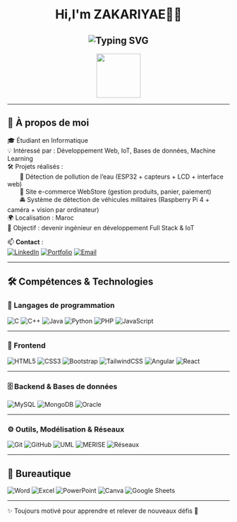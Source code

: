 <!-- ==================== Header ==================== -->
<div align="center">
  <h1>Hi,I'm ZAKARIYAE👨‍💻</h1>
   <h2> 
    <img src="https://readme-typing-svg.herokuapp.com?font=Fira+Code&size=28&duration=3000&pause=500&color=61DAFB&width=500&lines=Full+Stack+Developer" alt="Typing SVG" />
   </h2>
  <img src="https://media.giphy.com/media/hvRJCLFzcasrR4ia7z/giphy.gif" width="100" />
</div>
       
---  
 
## 🚀 À propos de moi  

🎓 Étudiant en Informatique  
💡 Intéressé par : Développement Web, IoT, Bases de données, Machine Learning  
🛠️ Projets réalisés :  
  🌊 Détection de pollution de l’eau (ESP32 + capteurs + LCD + interface web)  
  🛒 Site e-commerce WebStore (gestion produits, panier, paiement)  
  🚔 Système de détection de véhicules militaires (Raspberry Pi 4 + caméra + vision par ordinateur)  
🌍 Localisation : Maroc  
📌 Objectif : devenir ingénieur en développement Full Stack & IoT  
 

📫 **Contact** :  
[![LinkedIn](https://img.shields.io/badge/LinkedIn-0A66C2?style=for-the-badge&logo=linkedin&logoColor=white)](https://www.linkedin.com/in/zakariyae-oraiche-758892268/) 
[![Portfolio](https://img.shields.io/badge/Portfolio-000000?style=for-the-badge&logo=About.me&logoColor=white)](https://tonportfolio.github.io/) 
[![Email](https://img.shields.io/badge/Email-D14836?style=for-the-badge&logo=gmail&logoColor=white)](mailto:oraichezakaria012@gmail.com)
 
 
---

## 🛠️ Compétences & Technologies  

### 🧠 Langages de programmation  
![C](https://img.shields.io/badge/-C-00599C?style=for-the-badge&logo=c&logoColor=white) 
![C++](https://img.shields.io/badge/-C++-00599C?style=for-the-badge&logo=cplusplus&logoColor=white) 
![Java](https://img.shields.io/badge/-Java-ED8B00?style=for-the-badge&logo=openjdk&logoColor=white) 
![Python](https://img.shields.io/badge/-Python-3776AB?style=for-the-badge&logo=python&logoColor=white) 
![PHP](https://img.shields.io/badge/-PHP-777BB4?style=for-the-badge&logo=php&logoColor=white) 
![JavaScript](https://img.shields.io/badge/-JavaScript-F7DF1E?style=for-the-badge&logo=javascript&logoColor=black)  

---
### 🎨 Frontend  
![HTML5](https://img.shields.io/badge/-HTML5-E34F26?style=for-the-badge&logo=html5&logoColor=white) 
![CSS3](https://img.shields.io/badge/-CSS3-1572B6?style=for-the-badge&logo=css3&logoColor=white) 
![Bootstrap](https://img.shields.io/badge/-Bootstrap-563D7C?style=for-the-badge&logo=bootstrap&logoColor=white) 
![TailwindCSS](https://img.shields.io/badge/-Tailwind_CSS-06B6D4?style=for-the-badge&logo=tailwindcss&logoColor=white) 
![Angular](https://img.shields.io/badge/-Angular-DD0031?style=for-the-badge&logo=angular&logoColor=white) 
![React](https://img.shields.io/badge/-React-20232A?style=for-the-badge&logo=react&logoColor=61DAFB)  

---

### 🗄️ Backend & Bases de données  
![MySQL](https://img.shields.io/badge/-MySQL-005C84?style=for-the-badge&logo=mysql&logoColor=white) 
![MongoDB](https://img.shields.io/badge/-MongoDB-4EA94B?style=for-the-badge&logo=mongodb&logoColor=white) 
![Oracle](https://img.shields.io/badge/-Oracle-F80000?style=for-the-badge&logo=oracle&logoColor=white)  

---

### ⚙️ Outils, Modélisation & Réseaux  
![Git](https://img.shields.io/badge/-Git-E44C30?style=for-the-badge&logo=git&logoColor=white) 
![GitHub](https://img.shields.io/badge/-GitHub-181717?style=for-the-badge&logo=github&logoColor=white) 
![UML](https://img.shields.io/badge/-UML-02569B?style=for-the-badge) 
![MERISE](https://img.shields.io/badge/-Merise-0A66C2?style=for-the-badge) 
![Réseaux](https://img.shields.io/badge/-Réseaux-0078D7?style=for-the-badge&logo=cisco&logoColor=white)  

---

## 💼 Bureautique

![Word](https://img.shields.io/badge/WORD-2B579A?style=for-the-badge&logo=microsoft-word&logoColor=white)
![Excel](https://img.shields.io/badge/EXCEL-217346?style=for-the-badge&logo=microsoft-excel&logoColor=white)
![PowerPoint](https://img.shields.io/badge/POWERPOINT-D83B01?style=for-the-badge&logo=microsoft-powerpoint&logoColor=white)
![Canva](https://img.shields.io/badge/CANVA-5BC0F8?style=for-the-badge&logo=canva&logoColor=white)
![Google Sheets](https://img.shields.io/badge/GOOGLE%20SHEETS-34A853?style=for-the-badge&logo=google-sheets&logoColor=white)

---

✨ Toujours motivé pour apprendre et relever de nouveaux défis 🚀
